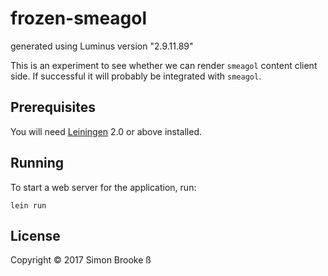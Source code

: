 # frozen-smeagol

generated using Luminus version "2.9.11.89"

This is an experiment to see whether we can render `smeagol` content client side. If successful it will probably be integrated with `smeagol`.

## Prerequisites

You will need [Leiningen][1] 2.0 or above installed.

[1]: https://github.com/technomancy/leiningen

## Running

To start a web server for the application, run:

    lein run

## License

Copyright © 2017 Simon Brooke
ß
